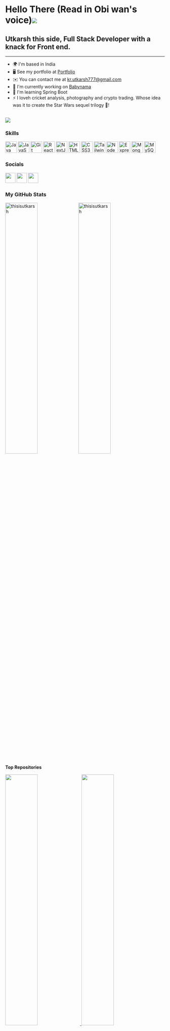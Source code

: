 # Hello There (Read in Obi wan's voice)![](https://user-images.githubusercontent.com/18350557/176309783-0785949b-9127-417c-8b55-ab5a4333674e.gif)

## Utkarsh this side, Full Stack Developer with a knack for Front end.

---

- 🌍 I'm based in India
- 🖥️ See my portfolio at [Portfolio](http://www.crio.do/learn/portfolio/kr-utkarsh777/)
- ✉️ You can contact me at [kr.utkarsh777@gmail.com](mailto:kr.utkarsh777@gmail.com)
- 🚀 I'm currently working on [Babynama](http://Babynama.com)
- 🧠 I'm learning Spring Boot
- ⚡ I loveh cricket analysis, photography and crypto trading. Whose idea was it to create the Star Wars sequel trilogy 😤!

<br>
<a href="https://www.github.com/thisisutkarsh" target="_blank" rel="noreferrer"><img
src="https://img.shields.io/github/followers/thisisutkarsh?logo=github&style=for-the-badge&color=6366f1&labelColor=1c1917" /></a>

### Skills

<p align="left">
<a href="https://www.oracle.com/java/" target="_blank" rel="noreferrer"><img src="https://raw.githubusercontent.com/danielcranney/readme-generator/main/public/icons/skills/java-colored.svg" width="36" height="36" alt="Java" /></a>
<a href="https://developer.mozilla.org/en-US/docs/Web/JavaScript" target="_blank" rel="noreferrer"><img src="https://raw.githubusercontent.com/danielcranney/readme-generator/main/public/icons/skills/javascript-colored.svg" width="36" height="36" alt="JavaScript" /></a>
<a href="https://git-scm.com/" target="_blank" rel="noreferrer"><img src="https://raw.githubusercontent.com/danielcranney/readme-generator/main/public/icons/skills/git-colored.svg" width="36" height="36" alt="Git" /></a>
<a href="https://reactjs.org/" target="_blank" rel="noreferrer"><img src="https://raw.githubusercontent.com/danielcranney/readme-generator/main/public/icons/skills/react-colored.svg" width="36" height="36" alt="React" /></a>
<a href="https://nextjs.org/docs" target="_blank" rel="noreferrer"><img src="https://raw.githubusercontent.com/danielcranney/readme-generator/main/public/icons/skills/nextjs-colored.svg" width="36" height="36" alt="NextJs" /></a>
<a href="https://developer.mozilla.org/en-US/docs/Glossary/HTML5" target="_blank" rel="noreferrer"><img src="https://raw.githubusercontent.com/danielcranney/readme-generator/main/public/icons/skills/html5-colored.svg" width="36" height="36" alt="HTML5" /></a>
<a href="https://www.w3.org/TR/CSS/#css" target="_blank" rel="noreferrer"><img src="https://raw.githubusercontent.com/danielcranney/readme-generator/main/public/icons/skills/css3-colored.svg" width="36" height="36" alt="CSS3" /></a>
<a href="https://tailwindcss.com/" target="_blank" rel="noreferrer"><img src="https://raw.githubusercontent.com/danielcranney/readme-generator/main/public/icons/skills/tailwindcss-colored.svg" width="36" height="36" alt="TailwindCSS" /></a>
<a href="https://nodejs.org/en/" target="_blank" rel="noreferrer"><img src="https://raw.githubusercontent.com/danielcranney/readme-generator/main/public/icons/skills/nodejs-colored.svg" width="36" height="36" alt="NodeJS" /></a>
<a href="https://expressjs.com/" target="_blank" rel="noreferrer"><img src="https://raw.githubusercontent.com/danielcranney/readme-generator/main/public/icons/skills/express-colored.svg" width="36" height="36" alt="Express" /></a>
<a href="https://www.mongodb.com/" target="_blank" rel="noreferrer"><img src="https://raw.githubusercontent.com/danielcranney/readme-generator/main/public/icons/skills/mongodb-colored.svg" width="36" height="36" alt="MongoDB" /></a>
<a href="https://www.mysql.com/" target="_blank" rel="noreferrer"><img src="https://raw.githubusercontent.com/danielcranney/readme-generator/main/public/icons/skills/mysql-colored.svg" width="36" height="36" alt="MySQL" /></a>
</p>

### Socials

<p align="left"> <a href="https://www.github.com/thisisutkarsh" target="_blank" rel="noreferrer"><img src="https://raw.githubusercontent.com/danielcranney/readme-generator/main/public/icons/socials/github.svg" width="32" height="32" /></a>   <a href="https://www.linkedin.com/in/thisisutkarsh" target="_blank" rel="noreferrer"><img src="https://raw.githubusercontent.com/danielcranney/readme-generator/main/public/icons/socials/linkedin.svg" width="32" height="32" /></a> <a href="https://www.twitter.com/retro_utkarsh" target="_blank" rel="noreferrer"><img src="https://raw.githubusercontent.com/danielcranney/readme-generator/main/public/icons/socials/twitter.svg" width="32" height="32" /></a></p>

### My GitHub Stats


<div align="left" width="100%">
<img src="https://github-readme-stats.vercel.app/api/top-langs?username=thisisutkarsh&show_icons=true&theme=onedark&locale=en&layout=compact" width="45%" alt="thisisutkarsh"/>
 <img src="https://github-readme-streak-stats.herokuapp.com/?user=thisisutkarsh&theme=dark" alt="thisisutkarsh" width="45%"/>

</div>


<!-- <span><a href="http://www.github.com/thisisutkarsh"><img src="https://github-readme-stats.vercel.app/api?username=thisisutkarsh&show_icons=true&hide=contribs&count_private=true&title_color=6366f1&text_color=ffffff&icon_color=6366f1&bg_color=1c1917&hide_border=true&show_icons=true" alt="thisisutkarsh's GitHub stats" /></a></span> -->

<b>Top Repositories</b>

<div align="left">
 <a href="https://github.com/thisisutkarsh/xmeet">
    <img width="45%" src="https://github-readme-stats.vercel.app/api/pin/?username=thisisutkarsh&repo=xmeet&title_color=6366f1&text_color=ffffff&icon_color=6366f1&bg_color=1c1917&hide_border=true&locale=en" style="margin-right: 10px;"/>
  </a>
  <a href="https://github.com/thisisutkarsh/quora-juit">
    <img width="45%" src="https://github-readme-stats.vercel.app/api/pin/?username=thisisutkarsh&repo=quora-juit&title_color=6366f1&text_color=ffffff&icon_color=6366f1&bg_color=1c1917&hide_border=true&locale=en" style="margin-right: 10px;" />
  </a>

</div>
<br />
<div align="left">
  <a href="https://github.com/thisisutkarsh/qmoney">
    <img width="45%" src="https://github-readme-stats.vercel.app/api/pin/?username=thisisutkarsh&repo=qmoney&title_color=6366f1&text_color=ffffff&icon_color=6366f1&bg_color=1c1917&hide_border=true&locale=en" style="margin-right: 10px;" />
  </a>
  <a href="https://github.com/thisisutkarsh/xnews-ai">
    <img width="45%" src="https://github-readme-stats.vercel.app/api/pin/?username=thisisutkarsh&repo=xnews-ai&title_color=6366f1&text_color=ffffff&icon_color=6366f1&bg_color=1c1917&hide_border=true&locale=en" />
  </a>
</div>

